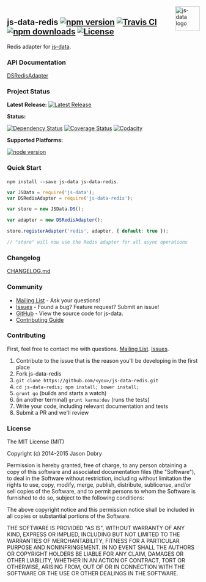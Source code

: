 <img src="https://raw.githubusercontent.com/js-data/js-data/master/js-data.png" alt="js-data logo" title="js-data" align="right" width="64" height="64" />

## js-data-redis [![npm version](https://img.shields.io/npm/v/js-data-redis.svg?style=flat-square)](https://www.npmjs.org/package/js-data-redis) [![Travis CI](https://img.shields.io/travis/js-data/js-data-redis.svg?style=flat-square)](https://travis-ci.org/js-data/js-data-redis) [![npm downloads](https://img.shields.io/npm/dm/js-data-redis.svg?style=flat-square)](https://www.npmjs.org/package/js-data-redis) [![License](https://img.shields.io/badge/license-MIT-blue.svg?style=flat-square)](https://github.com/js-data/js-data-redis/blob/master/LICENSE)

Redis adapter for [js-data](http://www.js-data.io/).

### API Documentation
[DSRedisAdapter](http://www.js-data.io/docs/dsredisadapter)

### Project Status

__Latest Release:__ [![Latest Release](https://img.shields.io/github/release/js-data/js-data-redis.svg?style=flat-square)](https://github.com/js-data/js-data-redis/releases)

__Status:__

[![Dependency Status](https://img.shields.io/gemnasium/js-data/js-data-redis.svg?style=flat-square)](https://gemnasium.com/js-data/js-data-redis) [![Coverage Status](https://img.shields.io/coveralls/js-data/js-data-redis/master.svg?style=flat-square)](https://coveralls.io/r/js-data/js-data-redis?branch=master) [![Codacity](https://img.shields.io/codacy/64cca2890a594370a5c9f4d5c0e3fcc3.svg?style=flat-square)](https://www.codacy.com/public/jasondobry/js-data-redis/dashboard)

__Supported Platforms:__

[![node version](https://img.shields.io/badge/Node-0.10%2B-green.svg?style=flat-square)](https://github.com/js-data/js-data)

### Quick Start
`npm install --save js-data js-data-redis`.

```js
var JSData = require('js-data');
var DSRedisAdapter = require('js-data-redis');

var store = new JSData.DS();

var adapter = new DSRedisAdapter();

store.registerAdapter('redis', adapter, { default: true });

// "store" will now use the Redis adapter for all async operations
```

### Changelog
[CHANGELOG.md](https://github.com/js-data/js-data-redis/blob/master/CHANGELOG.md)

### Community
- [Mailing List](https://groups.io/org/groupsio/jsdata) - Ask your questions!
- [Issues](https://github.com/js-data/js-data-redis/issues) - Found a bug? Feature request? Submit an issue!
- [GitHub](https://github.com/js-data/js-data-redis) - View the source code for js-data.
- [Contributing Guide](https://github.com/js-data/js-data-redis/blob/master/CONTRIBUTING.md)

### Contributing

First, feel free to contact me with questions. [Mailing List](https://groups.io/org/groupsio/jsdata). [Issues](https://github.com/js-data/js-data-redis/issues).

1. Contribute to the issue that is the reason you'll be developing in the first place
1. Fork js-data-redis
1. `git clone https://github.com/<you>/js-data-redis.git`
1. `cd js-data-redis; npm install; bower install;`
1. `grunt go` (builds and starts a watch)
1. (in another terminal) `grunt karma:dev` (runs the tests)
1. Write your code, including relevant documentation and tests
1. Submit a PR and we'll review

### License

The MIT License (MIT)

Copyright (c) 2014-2015 Jason Dobry

Permission is hereby granted, free of charge, to any person obtaining a copy
of this software and associated documentation files (the "Software"), to deal
in the Software without restriction, including without limitation the rights
to use, copy, modify, merge, publish, distribute, sublicense, and/or sell
copies of the Software, and to permit persons to whom the Software is
furnished to do so, subject to the following conditions:

The above copyright notice and this permission notice shall be included in all
copies or substantial portions of the Software.

THE SOFTWARE IS PROVIDED "AS IS", WITHOUT WARRANTY OF ANY KIND, EXPRESS OR
IMPLIED, INCLUDING BUT NOT LIMITED TO THE WARRANTIES OF MERCHANTABILITY,
FITNESS FOR A PARTICULAR PURPOSE AND NONINFRINGEMENT. IN NO EVENT SHALL THE
AUTHORS OR COPYRIGHT HOLDERS BE LIABLE FOR ANY CLAIM, DAMAGES OR OTHER
LIABILITY, WHETHER IN AN ACTION OF CONTRACT, TORT OR OTHERWISE, ARISING FROM,
OUT OF OR IN CONNECTION WITH THE SOFTWARE OR THE USE OR OTHER DEALINGS IN THE
SOFTWARE.
